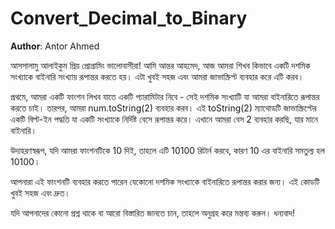 # Convert_Decimal_to_Binary

**Author**: Antor Ahmed



আসসালামু আলাইকুম প্রিয় প্রোগ্রামিং ভালোবাসীরা! আমি আন্তর আহমেদ, আজ আমরা শিখব কিভাবে একটি দশমিক সংখ্যাকে বাইনারি সংখ্যায় রূপান্তর করতে হয়। এটা খুবই সহজ এবং আমরা জাভাস্ক্রিপ্ট ব্যবহার করে এটি করব।

প্রথমে, আমরা একটি ফাংশন লিখব যাতে একটি প্যারামিটার নিবে - সেই দশমিক সংখ্যাটি যা আমরা বাইনারিতে রূপান্তর করতে চাই। তারপর, আমরা num.toString(2) ব্যবহার করব। এই toString(2) ম্যাথোডটি জাভাস্ক্রিপ্টের একটি বিল্ট-ইন পদ্ধতি যা একটি সংখ্যাকে নির্দিষ্ট বেসে রূপান্তর করে। এখানে আমরা বেস 2 ব্যবহার করছি, যার মানে বাইনারি।

উদাহরণস্বরূপ, যদি আমরা ফাংশনটিকে 10 দিই, তাহলে এটি 10100 রিটার্ন করবে, কারণ 10 এর বাইনারি সমতুল্য হল 10100।

আপনারা এই ফাংশনটি ব্যবহার করতে পারেন যেকোনো দশমিক সংখ্যাকে বাইনারিতে রূপান্তর করার জন্য। এই কোডটি খুবই সহজ এবং দ্রুত।

যদি আপনাদের কোনো প্রশ্ন থাকে বা আরো বিস্তারিত জানতে চান, তাহলে অনুগ্রহ করে মন্তব্য করুন। ধন্যবাদ!